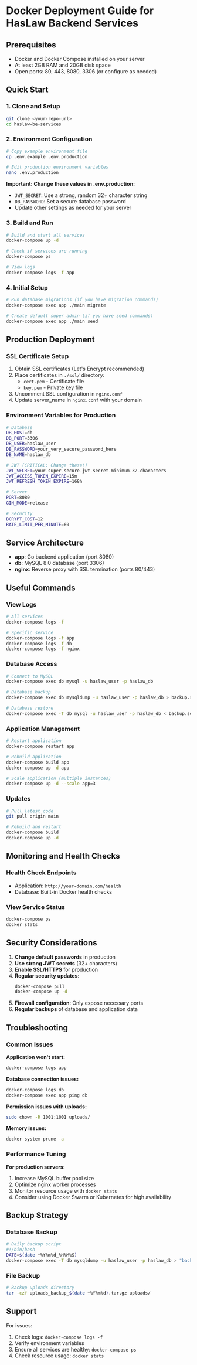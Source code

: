 # Docker Deployment Guide for HasLaw Backend Services

## Prerequisites
- Docker and Docker Compose installed on your server
- At least 2GB RAM and 20GB disk space
- Open ports: 80, 443, 8080, 3306 (or configure as needed)

## Quick Start

### 1. Clone and Setup
```bash
git clone <your-repo-url>
cd haslaw-be-services
```

### 2. Environment Configuration
```bash
# Copy example environment file
cp .env.example .env.production

# Edit production environment variables
nano .env.production
```

**Important: Change these values in .env.production:**
- `JWT_SECRET`: Use a strong, random 32+ character string
- `DB_PASSWORD`: Set a secure database password
- Update other settings as needed for your server

### 3. Build and Run
```bash
# Build and start all services
docker-compose up -d

# Check if services are running
docker-compose ps

# View logs
docker-compose logs -f app
```

### 4. Initial Setup
```bash
# Run database migrations (if you have migration commands)
docker-compose exec app ./main migrate

# Create default super admin (if you have seed commands)
docker-compose exec app ./main seed
```

## Production Deployment

### SSL Certificate Setup
1. Obtain SSL certificates (Let's Encrypt recommended)
2. Place certificates in `./ssl/` directory:
   - `cert.pem` - Certificate file
   - `key.pem` - Private key file
3. Uncomment SSL configuration in `nginx.conf`
4. Update server_name in `nginx.conf` with your domain

### Environment Variables for Production
```bash
# Database
DB_HOST=db
DB_PORT=3306
DB_USER=haslaw_user
DB_PASSWORD=your_very_secure_password_here
DB_NAME=haslaw_db

# JWT (CRITICAL: Change these!)
JWT_SECRET=your-super-secure-jwt-secret-minimum-32-characters
JWT_ACCESS_TOKEN_EXPIRE=15m
JWT_REFRESH_TOKEN_EXPIRE=168h

# Server
PORT=8080
GIN_MODE=release

# Security
BCRYPT_COST=12
RATE_LIMIT_PER_MINUTE=60
```

## Service Architecture

- **app**: Go backend application (port 8080)
- **db**: MySQL 8.0 database (port 3306)
- **nginx**: Reverse proxy with SSL termination (ports 80/443)

## Useful Commands

### View Logs
```bash
# All services
docker-compose logs -f

# Specific service
docker-compose logs -f app
docker-compose logs -f db
docker-compose logs -f nginx
```

### Database Access
```bash
# Connect to MySQL
docker-compose exec db mysql -u haslaw_user -p haslaw_db

# Database backup
docker-compose exec db mysqldump -u haslaw_user -p haslaw_db > backup.sql

# Database restore
docker-compose exec -T db mysql -u haslaw_user -p haslaw_db < backup.sql
```

### Application Management
```bash
# Restart application
docker-compose restart app

# Rebuild application
docker-compose build app
docker-compose up -d app

# Scale application (multiple instances)
docker-compose up -d --scale app=3
```

### Updates
```bash
# Pull latest code
git pull origin main

# Rebuild and restart
docker-compose build
docker-compose up -d
```

## Monitoring and Health Checks

### Health Check Endpoints
- Application: `http://your-domain.com/health`
- Database: Built-in Docker health checks

### View Service Status
```bash
docker-compose ps
docker stats
```

## Security Considerations

1. **Change default passwords** in production
2. **Use strong JWT secrets** (32+ characters)
3. **Enable SSL/HTTPS** for production
4. **Regular security updates**:
   ```bash
   docker-compose pull
   docker-compose up -d
   ```
5. **Firewall configuration**: Only expose necessary ports
6. **Regular backups** of database and application data

## Troubleshooting

### Common Issues

**Application won't start:**
```bash
docker-compose logs app
```

**Database connection issues:**
```bash
docker-compose logs db
docker-compose exec app ping db
```

**Permission issues with uploads:**
```bash
sudo chown -R 1001:1001 uploads/
```

**Memory issues:**
```bash
docker system prune -a
```

### Performance Tuning

**For production servers:**
1. Increase MySQL buffer pool size
2. Optimize nginx worker processes
3. Monitor resource usage with `docker stats`
4. Consider using Docker Swarm or Kubernetes for high availability

## Backup Strategy

### Database Backup
```bash
# Daily backup script
#!/bin/bash
DATE=$(date +%Y%m%d_%H%M%S)
docker-compose exec -T db mysqldump -u haslaw_user -p haslaw_db > "backup_${DATE}.sql"
```

### File Backup
```bash
# Backup uploads directory
tar -czf uploads_backup_$(date +%Y%m%d).tar.gz uploads/
```

## Support

For issues:
1. Check logs: `docker-compose logs -f`
2. Verify environment variables
3. Ensure all services are healthy: `docker-compose ps`
4. Check resource usage: `docker stats`
